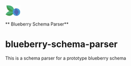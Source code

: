 <img src="https://github.com/bluerobotics/blueberry-schema-parser/blob/main/src/com/bluerobotics/blueberry/schema/parser/resources/Project%20Blueberry%20Logo.png" width="48">

** Blueberry Schema Parser**
# blueberry-schema-parser
This is a schema parser for a prototype blueberry schema



